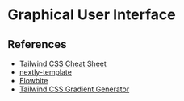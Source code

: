 # Graphical User Interface

## References

- [Tailwind CSS Cheat Sheet](https://tailwindcomponents.com/cheatsheet/)
- [nextly-template](https://github.com/web3templates/nextly-template)
- [Flowbite](https://flowbite.com/)
- [Tailwind CSS Gradient Generator](https://tailwindcomponents.com/gradient-generator/)

